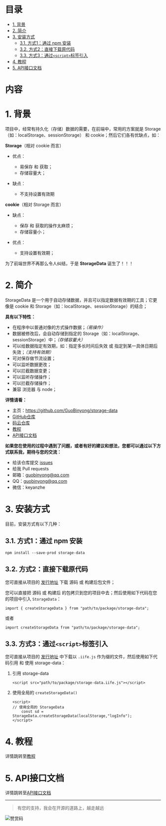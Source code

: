 [教程]: ./doc/教程.md
[API接口文档]: ./doc/API.md

[GitHub仓库]: https://github.com/GuoBinyong/storage-data
[发行地址]: https://github.com/GuoBinyong/storage-data/releases
[issues]: https://github.com/GuoBinyong/storage-data/issues

[码云仓库]: https://gitee.com/guobinyong/storage-data



目录
=========

<!-- TOC -->

- [1. 背景](#1-背景)
- [2. 简介](#2-简介)
- [3. 安装方式](#3-安装方式)
    - [3.1. 方式1：通过 npm 安装](#31-方式1通过-npm-安装)
    - [3.2. 方式2：直接下载原代码](#32-方式2直接下载原代码)
    - [3.3. 方式3：通过`<script>`标签引入](#33-方式3通过script标签引入)
- [4. 教程](#4-教程)
- [5. API接口文档](#5-api接口文档)

<!-- /TOC -->


内容
=====



# 1. 背景
项目中，经常有持久化（存储）数据的需要，在前端中，常用的方案就是 Storage（如：localStorage、sessionStorage） 和 cookie；然后它们各有优缺点，如：

**Storage**（相对 cookie 而言）  
+ 优点： 
   - 易保存 和 获取；
   - 存储容量大；

+ 缺点：
   - 不支持设置有效期

**cookie**（相对 Storage 而言）  
+ 缺点：
   - 保存 和 获取的操作太麻烦；
   - 存储容量小；

+ 优点：
   - 支持设置有效期；

为了前端世界不再那么令人纠结，于是 **StorageData** 诞生了！！！




# 2. 简介
StorageData 是一个用于自动存储数据，并且可以指定数据有效期的工具；它更像是 cookie 和 Storage（如：localStorage、sessionStorage）的结合；

**具有以下特性：**  
- 在程序中以普通对像的方式操作数据；_（易操作）_
- 数据被修改后，会自动存储到指定的 Storage（如：localStorage、sessionStorage）中；_（存储容量大）_
- 可以给数据指定有效期，如：指定多长时间后失效 或 指定到某一具体日期后失效；_（支持有效期）_
- 可对保存做节流设置；
- 可以监听数据更改；
- 可以拦截数据变更；
- 可以监听存储操作；
- 可以拦截存储操作；
- 兼容 浏览器 与 node；

**详情请看：**  
- 主页：<https://github.com/GuoBinyong/storage-data>
- [GitHub仓库][]
- [码云仓库][]
- [教程][]
- [API接口文档][]


**如果您在使用的过程中遇到了问题，或者有好的建议和想法，您都可以通过以下方式联系我，期待与您的交流：**
- 给该仓库提交 [issues][]
- 给我 Pull requests
- 邮箱：<guobinyong@qq.com>
- QQ：guobinyong@qq.com
- 微信：keyanzhe





# 3. 安装方式
目前，安装方式有以下几种：


## 3.1. 方式1：通过 npm 安装
```
npm install --save-prod storage-data
```

## 3.2. 方式2：直接下载原代码
您可直接从项目的 [发行地址][] 下载 源码 或 构建后包文件；

您可以直接把 源码 或 构建后 的包拷贝到您的项目中去；然后使用如下代码在您的项目中引入 `StorageData`：
```
import { createStorageData } from "path/to/package/storage-data";
```
或者
```
import createStorageData from "path/to/package/storage-data";
```



## 3.3. 方式3：通过`<script>`标签引入
您可直接从项目的 [发行地址][] 中下载以 `.iife.js` 作为缀的文件，然后使用如下代码引用 和 使用 storage-data：


1. 引用 storage-data
   ```
   <script src="path/to/package/storage-data.iife.js"></script>
   ```
   
2. 使用全局的 `createStorageData()`
   ```
   <script>
   // 使用全局的 StorageData
       const sd = StorageData.createStorageData(localStorage,"logInfo");
   </script>
   ```

# 4. 教程
详情跳转至[教程][]

# 5. API接口文档
详情跳转至[API接口文档][]



--------------------

> 有您的支持，我会在开源的道路上，越走越远

![赞赏码](https://i.loli.net/2020/04/08/PGsAEqdJCin1oQL.jpg)